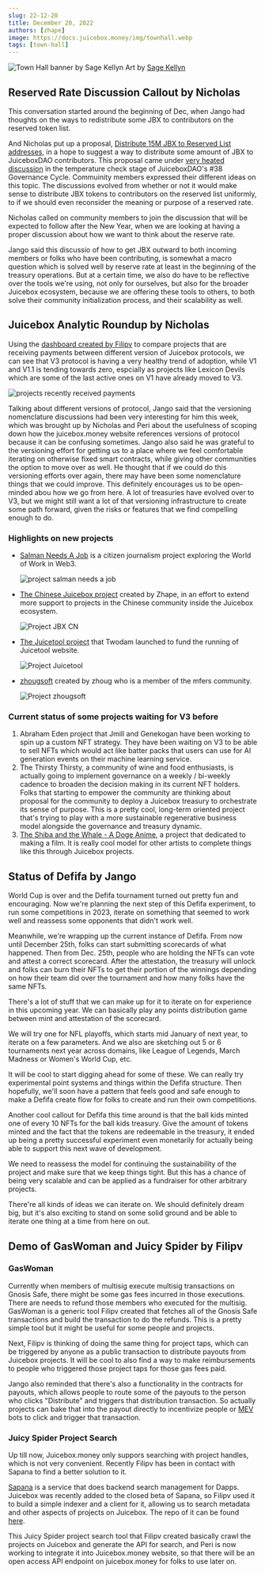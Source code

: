 ```yaml
---
slug: 22-12-20
title: December 20, 2022
authors: [zhape]
image: https://docs.juicebox.money/img/townhall.webp
tags: [town-hall]
---
```


![Town Hall banner by Sage Kellyn](/img/townhall.webp)
Art by [Sage Kellyn](https://twitter.com/SageKellyn)



## Reserved Rate Discussion Callout by Nicholas

This conversation started around the beginning of Dec, when Jango had thoughts on the ways to redistribute some JBX to contributors on the reserved token list.

And Nicholas put up a proposal, [Distribute 15M JBX to Reserved List addresses](https://juicetool.xyz/nance/juicebox/proposal/0562102b96224ba1b7fb820d2ca5e4ec), in a hope to suggest a way to distribute some amount of JBX to JuiceboxDAO contributors. This proposal came under [very heated discussion](https://discord.com/channels/775859454780244028/1052301913879744552) in the temperature check stage of JuiceboxDAO's #38 Governance Cycle. Commuinity members expressed their different ideas on this topic. The discussions evolved from whether or not it would make sense to distribute JBX tokens to contributors on the reserved list uniformly, to if we should even reconsider the meaning or purpose of a reserved rate.

Nicholas called on community members to join the discussion that will be expected to follow after the New Year, when we are looking at having a proper discussion about how we want to think about the reserve rate.

Jango said this discussio of how to get JBX outward to both incoming members or folks who have been contributing, is somewhat a macro question which is solved well by reserve rate at least in the beginning of the treasury operations. But at a certain time, we also do have to be reflective over the tools we're using, not only for ourselves, but also for the broader Juicebox ecosystem, because we are offering these tools to others, to both solve their community initialization process, and their scalability as well.



## Juicebox Analytic Roundup by Nicholas

 Using the [dashboard created by Filipv](https://dune.com/filipv/recent-recipients) to compare projects that are receiving payments between different version of Juicebox protocols, we can see that V3 protocol is having a very healthy trend of adoption, while V1 and V1.1 is tending towards zero, espcially as projects like Lexicon Devils which are some of the last active ones on V1 have already moved to V3.

![projects recently received payments](recent_recepients.webp)

Talking about different versions of protocol, Jango said that the versioning nomenclature discussions had been very interesting for him this week, which was brought up by Nicholas and Peri about the usefulness of scoping down how the juicebox.money website references versions of protocol because it can be confusing sometimes. Jango also said he was grateful to the versioning effort for getting us to a place where we feel comfortable iterating on otherwise fixed smart contracts, while giving other communities the option to move over as well. He thought that if we could do this versioning efforts over again, there may have been some nomenclature things that we could improve. This definitely encourages us to be open-minded abou how we go from here. A lot of treasuries have evolved over to V3, but we might still want a lot of that versioning infrastructure to create some path forward, given the risks or features that we find compelling enough to do.

### Highlights on new projects

- [Salman Needs A Job](https://juicebox.money/@salmanneedsajob) is a citizen journalism project exploring the World of Work in Web3.

  ![project salman needs a job](project_salmanneedsajob.webp)

- [The Chinese Juicebox project](https://juicebox.money/@jbxcn) created by Zhape, in an effort to extend more support to projects in the Chinese community inside the Juicebox ecosystem.

  ![Project JBX CN](project_jbxcn.webp)

- [The Juicetool project](https://juicebox.money/@juicetool) that Twodam launched to fund the running of Juicetool website.

  ![Project Juicetool](project_juicetool.webp)

- [zhougsoft](https://juicebox.money/@zhougsoft) created by zhoug who is a member of the mfers community.

  ![Project zhougsoft](project_zhougsoft.webp)

### Current status of some projects waiting for V3 before

1. Abraham Eden project that Jmill and Genekogan have been working to spin up a custom NFT strategy. They have been waiting on V3 to be able to sell NFTs which would act like batter packs that users can use for AI generation events on their machine learning service.
2. The Thirsty Thirsty, a community of wine and food enthusiasts, is actually going to implement governance on a weekly / bi-weekly cadence to broaden the decision making in its current NFT holders. Folks that starting to empower the community are thinking about proposal for the community to deploy a Juicebox treasury to orchestrate its sense of purpose. This is a pretty cool, long-term oriented project that's trying to play with a more sustainable regenerative business model alongside the governance and treasury dynamic.
3. [The Shiba and the Whale - A Doge Anime](https://juicebox.money/@mecenia),  a project that dedicated to making a film. It is really cool model for other artists to complete things like this through Juicebox projects.



## Status of Defifa by Jango

World Cup is over and the Defifa tournament turned out pretty fun and encouraging. Now we're planning the next step of this Defifa experiment, to run some competitions in  2023, iterate on something that seemed to work well and reassess some opponents that didn't work well.

Meanwhile, we're wrapping up the current instance of Defifa. From now until December 25th, folks can start submitting scorecards of what happened. Then from Dec. 25th, people who are holding the NFTs can vote and attest a correct scorecard. After the attestation, the treasury will unlock and folks can burn their NFTs to get their portion of the winnings depending on how their team did over the tournament and how many folks have the same NFTs.

There's a lot of stuff that we can make up for it to iterate on  for experience in this upcoming year. We can basically play any points distribution game between mint and attestation of the scorecard.

We will try one for NFL playoffs, which starts mid January of next year, to iterate on a few parameters. And we also are sketching out 5 or 6 tournaments next year across domains, like League of Legends, March Madness or Women's World Cup, etc.

It will be cool to start digging ahead for some of these. We can really try experimental point systems and things within the Defifa structure. Then hopefully, we'll soon have a pattern that feels good and safe enough to make a Defifa create flow for folks to create and run their own competitions.

Another cool callout for Defifa this time around is that the ball kids minted one of every 10 NFTs for the ball kids treasury. Give the amount of tokens minted and the fact that the tokens are redeemable in the treasury, it ended up being a pretty successful experiment even monetarily for actually being able to support this next wave of development.

We need to reassess the model for continuing the sustainability of the project and make sure that we keep things tight. But this has a chance of being very scalable and can be applied as a fundraiser for other arbitrary projects.

There're all kinds of ideas we can iterate on. We should definitely dream big, but it's also exciting to stand on some solid ground and be able to iterate one thing at a time from here on out.



## Demo of GasWoman and Juicy Spider by Filipv

### GasWoman

Currently when members of multisig execute multisig transactions on Gnosis Safe, there might be some gas fees incurred in those executions. There are needs to refund those members who executed for the multisig. GasWoman is a generic tool Filipv created that fetches all of the Gnosis Safe transactions and build the transaction to do the refunds. This is a pretty simple tool but it might be useful for some people and projects.

Next, Filipv is thinking of doing the same thing for project taps, which can be triggered by anyone as a public transaction to distribute payouts from Juicebox projects. It will be cool to also find a way to make reimbursements to people who triggered those project taps for those gas fees paid.

Jango also reminded that there's also a functionality in the contracts for payouts, which allows people to route some of the payouts to the person who clicks "Distribute" and triggers that distribution transaction. So actually projects can bake that into the payout directly to incentivize people or [MEV](https://www.blocknative.com/blog/what-is-mev) bots to click and trigger that transaction.

### Juicy Spider Project Search

Up till now,  Juicebox.money only suppors searching with project handles, which is not very convenient. Recently Filipv has been in contact with Sapana to find a better solution to it.

[Sapana](https://sepana.io/) is a service that does backend search management for Dapps. Juicebox was recently added to the closed beta of Sapana, so Filipv used it to build a simple indexer and a client for it, allowing us to search metadata and other aspects of projects on Juicebox. The repo of it can be found [here](https://github.com/jbx-protocol/juicy-spider).

This Juicy Spider project search tool that Filipv created  basically crawl the projects on Juicebox and generate the API for search, and Peri is now working to integrate it into Juicebox.money website, so that there will be an open access API endpoint on juicebox.money for folks to use later on.

